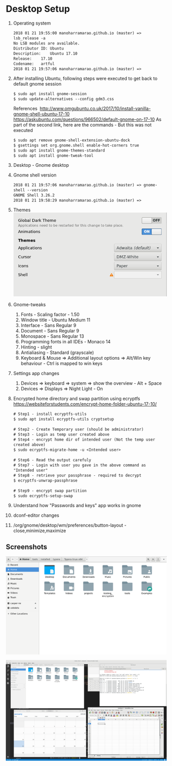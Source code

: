 # Desktop Setup

1. Operating system
    ```
    2018 01 21 19:55:00 manoharramarao.github.io (master) => lsb_release -a
    No LSB modules are available.
    Distributor ID:	Ubuntu
    Description:	Ubuntu 17.10
    Release:	17.10
    Codename:	artful
    2018 01 21 19:57:06 manoharramarao.github.io (master) =>
    ```

2. After installing Ubuntu, following steps were executed to get back to default gnome session
    ```
    $ sudo apt install gnome-session
    $ sudo update-alternatives --config gdm3.css
    ```
    References 
    ​	http://www.omgubuntu.co.uk/2017/10/install-vanilla-gnome-shell-ubuntu-17-10
    ​	https://askubuntu.com/questions/966502/default-gnome-on-17-10
    As part of the second link, here are the commands - But this was not executed
    ```
    $ sudo apt remove gnome-shell-extension-ubuntu-dock
    $ gsettings set org.gnome.shell enable-hot-corners true
    $ sudo apt install gnome-themes-standard
    $ sudo apt install gnome-tweak-tool
    ```

3. Desktop - Gnome desktop

4. Gnome shell version
    ```
    2018 01 21 19:57:06 manoharramarao.github.io (master) => gnome-shell --version
    GNOME Shell 3.26.2
    2018 01 21 19:58:29 manoharramarao.github.io (master) => 
    ```

5. Themes
    ![my_dekstop_setup_1](my_dekstop_setup_1.png)

6. Gnome-tweaks

    1. Fonts - Scaling factor - 1.50
    2. Window title - Ubuntu Medium 11
    3. Interface - Sans Regular 9
    4. Document - Sans Regular 9
    5. Monospace - Sans Regular 13
    6. Programming fonts in all IDEs - Monaco 14
    7. Hinting - slight
    8. Antialiasing - Standard (grayscale)
    9. Keyboard & Mouse => Additional layout options => Alt/Win key behaviour - Ctrl is mapped to win keys

7. Settings app changes

   1. Devices => keyboard => system => show the overview - Alt + Space
   2. Devices => Displays => Night Light - On

8. Encrypted home directory and swap partition using ecryptfs
    https://websiteforstudents.com/encrypt-home-folder-ubuntu-17-10/

    ```
    # Step1 - install ecryptfs-utils
    $ sudo apt install ecryptfs-utils cryptsetup

    # Step2 - Create Temporary user (should be administrator)
    # Step3 - Login as temp user created above
    # Step4 - encrypt home dir of intended user (Not the temp user created above)
    $ sudo ecryptfs-migrate-home -u <Intended user>

    # Step6 - Read the output carefuly
    # Step7 - Login with user you gave in the above command as "Intended user"
    # Step8 - retrieve your passphrase - required to decrypt
    $ ecryptfs-unwrap-passphrase

    # Step9 - encrypt swap partition
    $ sudo ecryptfs-setup-swap
    ```

9. Understand how "Passwords and keys" app works in gnome

10. dconf-editor changes

  1. /org/gnome/desktop/wm/preferences/button-layout - close,minimize,maximize

## Screenshots



![my_dekstop_setup_2](my_desktop_setup_2.png)



![my_desktop_setup_3](my_desktop_setup_3.png)



